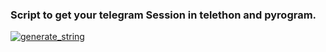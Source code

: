 ### Script to get your telegram Session in telethon and pyrogram.

<a href="https://replit.com/@ferikunn/Linux-String-Session"><img src="https://img.shields.io/badge/run-string__session.py-blue?style=for-the-badge&logo=repl.it" alt="generate_string" /></a>
